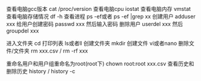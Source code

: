 查看电脑gcc版本 cat /proc/version 
查看电脑cpu iostat 
查看电脑内存 vmstat 
查看电脑存储情况 df -h 
查看进程 ps -ef或者 ps -ef |grep xx 
创建用户 adduser xxx 
给用户创建密码 passwd xxx 然后输入密码 
删除用户 userdel xxx 然后 groupdel xxx

进入文件夹 cd 
打印列表 ls或者ll 
创建文件夹 mkdir 
创建文件 vi或者nano 
删除文件/文件夹 rm xxx.csv / rm -rf xxx

重命名用户和用户组重命名为root(root下) chown root:root xxx.csv 
查看历史和删除历史 history / history -c

